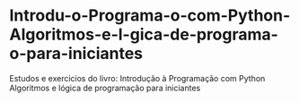 # Introdu-o-Programa-o-com-Python-Algoritmos-e-l-gica-de-programa-o-para-iniciantes
Estudos e exercicios do livro: Introdução à Programação com Python Algoritmos e lógica de programação para iniciantes
